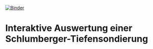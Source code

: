 [![Binder](https://mybinder.org/badge_logo.svg)](https://mybinder.org/v2/gh/ruboerner/Sondierung.git/master)
# Interaktive Auswertung einer Schlumberger-Tiefensondierung


